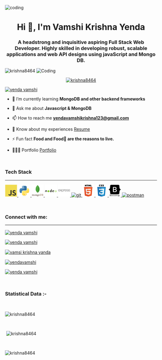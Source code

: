 <img alt = "coding" src = "https://camo.githubusercontent.com/5e3babfce4609dcd669a8f2a6d37b47c85486729942c57c5afbfc715f0b5dff7/68747470733a2f2f7777772e6469676974616c736f6c7574696f6e73657276696365732e636f6d2f696d672f73657276696365732f776562253230646576656c6f706d656e742e676966">
<h1 align="center">Hi 👋, I'm Vamshi Krishna Yenda</h1>
<h3 align="center">A headstrong and inquisitive aspiring Full Stack Web Developer. Highly skilled in developing robust, scalable applications and web API designs using javaScript and Mongo DB.</h3>
<img align="right" alt="Coding" width="400" src="https://cdn.dribbble.com/users/1894420/screenshots/14032021/programming_01.gif">

<p align="left"> <img src="https://komarev.com/ghpvc/?username=krishna8464&label=Profile%20views&color=0e75b6&style=flat" alt="krishna8464" /> </p>

<p align="center"> <a href="https://github.com/ryo-ma/github-profile-trophy"><img src="https://github-profile-trophy.vercel.app/?username=krishna8464" alt="krishna8464" /></a> </p>

<p align="left"> <a href="https://twitter.com/home" target="blank"><img src="https://img.shields.io/twitter/follow/yenda vamshi?logo=twitter&style=for-the-badge" alt="yenda vamshi" /></a> </p>

- 🌱 I’m currently learning **MongoDB and other backend frameworks**

- 💬 Ask me about **Javascript & MongoDB**

- 📫 How to reach me **yendavamshikrishna123@gmail.com**

- 📄 Know about my experiences [Resume](https://drive.google.com/file/d/1ij5RSJFU7uu1FTJ9KSIq1T4iCYtxxXMg/view?usp=share_link)

- ⚡ Fun fact **Food and Food🍜 are the reasons to live.**
- 🧑🏿‍💻 Portfolio [Portfolio](https://krishna8464.github.io/)

<br>

<h3 align="left">Tech Stack</h3>
<hr>
<p align="left"> 
  <a href="https://developer.mozilla.org/en-US/docs/Web/JavaScript" target="_blank" rel="noreferrer"> <img src="https://raw.githubusercontent.com/devicons/devicon/master/icons/javascript/javascript-original.svg" alt="javascript" width="40" height="40"/> </a>
   <a href="https://www.python.org" target="_blank" rel="noreferrer"> <img src="https://raw.githubusercontent.com/devicons/devicon/master/icons/python/python-original.svg" alt="python" width="40" height="40"/> </a> 
   <a href="https://www.mongodb.com/" target="_blank" rel="noreferrer"> <img src="https://raw.githubusercontent.com/devicons/devicon/master/icons/mongodb/mongodb-original-wordmark.svg" alt="mongodb" width="40" height="40"/> </a>
    <a href="https://nodejs.org" target="_blank" rel="noreferrer"> <img src="https://raw.githubusercontent.com/devicons/devicon/master/icons/nodejs/nodejs-original-wordmark.svg" alt="nodejs" width="40" height="40"/> </a>
   <a href="https://expressjs.com" target="_blank" rel="noreferrer"> <img src="https://raw.githubusercontent.com/devicons/devicon/master/icons/express/express-original-wordmark.svg" alt="express" width="40" height="40"/> </a> 
   <a href="https://git-scm.com/" target="_blank" rel="noreferrer"> <img src="https://www.vectorlogo.zone/logos/git-scm/git-scm-icon.svg" alt="git" width="40" height="40"/> </a> 
  <a href="https://www.w3.org/blog/2019/05/w3c-and-whatwg-to-work-together-to-advance-the-open-web-platform/" target="_blank" rel="noreferrer"> <img src="https://raw.githubusercontent.com/devicons/devicon/master/icons/html5/html5-original-wordmark.svg" alt="html5" width="40" height="40"/> </a> 
  <a href="https://www.w3schools.com/css/" target="_blank" rel="noreferrer"> <img src="https://raw.githubusercontent.com/devicons/devicon/master/icons/css3/css3-original-wordmark.svg" alt="css3" width="40" height="40"/> </a> 
  <a href="https://getbootstrap.com" target="_blank" rel="noreferrer"> <img src="https://raw.githubusercontent.com/devicons/devicon/master/icons/bootstrap/bootstrap-plain-wordmark.svg" alt="bootstrap" width="40" height="40"/> </a> 
  <a href="https://postman.com" target="_blank" rel="noreferrer"> <img src="https://www.vectorlogo.zone/logos/getpostman/getpostman-icon.svg" alt="postman" width="40" height="40"/> </a> 
 
</p>
<br>
<h3 align="left">Connect with me:</h3>
<hr>
<p align="left">
<a href="https://twitter.com/home" target="blank"><img align="center" src="https://raw.githubusercontent.com/rahuldkjain/github-profile-readme-generator/master/src/images/icons/Social/twitter.svg" alt="yenda vamshi" height="30" width="40" /></a>
  
<a href="https://www.linkedin.com/in/yenda-vamshi-krishna-0826a2253/" target="blank"><img align="center" src="https://raw.githubusercontent.com/rahuldkjain/github-profile-readme-generator/master/src/images/icons/Social/linked-in-alt.svg" alt="yenda vamshi" height="30" width="40" /></a>

<a href="https://www.facebook.com/vamsikrishna.yanda" target="blank"><img align="center" src="https://raw.githubusercontent.com/rahuldkjain/github-profile-readme-generator/master/src/images/icons/Social/facebook.svg" alt="vamsi krishna yanda" height="30" width="40" /></a>
  
<a href="https://www.instagram.com/yendavamshi/" target="blank"><img align="center" src="https://raw.githubusercontent.com/rahuldkjain/github-profile-readme-generator/master/src/images/icons/Social/instagram.svg" alt="yendavamshi" height="30" width="40" /></a>
  
<a href="https://www.youtube.com/channel/UCRS30TKa5rIvvwGDC60hkzw" target="blank"><img align="center" src="https://raw.githubusercontent.com/rahuldkjain/github-profile-readme-generator/master/src/images/icons/Social/youtube.svg" alt="yenda vamshi" height="30" width="40" /></a>
</p>
<br>
<h3 align="left">Statistical Data :-</h3>
<br>
<div><p><img align="center" src="https://github-readme-stats.vercel.app/api/top-langs?username=krishna8464&show_icons=true&locale=en&layout=compact" alt="krishna8464" /></p></div>
<br>
<div><p>&nbsp;<img align="center" src="https://github-readme-stats.vercel.app/api?username=krishna8464&show_icons=true&locale=en" alt="krishna8464" /></p></div>
<br>
<div><p><img align="center" src="https://github-readme-streak-stats.herokuapp.com/?user=krishna8464&" alt="krishna8464"/></p></div>
